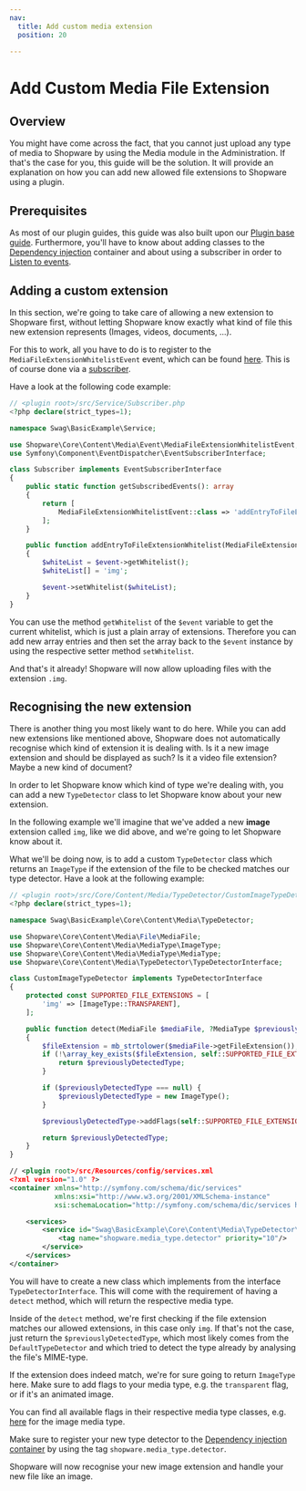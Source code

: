 ```yaml
---
nav:
  title: Add custom media extension
  position: 20

---
```


# Add Custom Media File Extension

## Overview

You might have come across the fact, that you cannot just upload any type of media to Shopware by using the Media
module in the Administration.
If that's the case for you, this guide will be the solution.
It will provide an explanation on how you can add new allowed file extensions to Shopware using a plugin.

## Prerequisites

As most of our plugin guides, this guide was also built upon our [Plugin base guide](../../plugin-base-guide).
Furthermore, you'll have to know about adding classes to the [Dependency injection](../../plugin-fundamentals/dependency-injection) container
and about using a subscriber in order to [Listen to events](../../plugin-fundamentals/listening-to-events).

## Adding a custom extension

In this section, we're going to take care of allowing a new extension to Shopware first, without letting Shopware know
exactly what kind of file this new extension represents (Images, videos, documents, ...).

For this to work, all you have to do is to register to the `MediaFileExtensionWhitelistEvent` event, which can be found
[here](https://github.com/shopware/platform/blob/v6.4.0.0/src/Core/Content/Media/File/FileSaver.php#L397-L398).
This is of course done via a [subscriber](../../plugin-fundamentals/listening-to-events).

Have a look at the following code example:

```php
// <plugin root>/src/Service/Subscriber.php
<?php declare(strict_types=1);

namespace Swag\BasicExample\Service;

use Shopware\Core\Content\Media\Event\MediaFileExtensionWhitelistEvent;
use Symfony\Component\EventDispatcher\EventSubscriberInterface;

class Subscriber implements EventSubscriberInterface
{
    public static function getSubscribedEvents(): array
    {
        return [
            MediaFileExtensionWhitelistEvent::class => 'addEntryToFileExtensionWhitelist'
        ];
    }

    public function addEntryToFileExtensionWhitelist(MediaFileExtensionWhitelistEvent $event): void
    {
        $whiteList = $event->getWhitelist();
        $whiteList[] = 'img';

        $event->setWhitelist($whiteList);
    }
}
```

You can use the method `getWhitelist` of the `$event` variable to get the current whitelist, which is just a plain array of extensions.
Therefore you can add new array entries and then set the array back to the `$event` instance by using the respective setter method
`setWhitelist`.

And that's it already! Shopware will now allow uploading files with the extension `.img`.

## Recognising the new extension

There is another thing you most likely want to do here.
While you can add new extensions like mentioned above, Shopware does not automatically recognise which kind of extension it is dealing with.
Is it a new image extension and should be displayed as such? Is it a video file extension? Maybe a new kind of document?

In order to let Shopware know which kind of type we're dealing with, you can add a new `TypeDetector` class
to let Shopware know about your new extension.

In the following example we'll imagine that we've added a new **image** extension called `img`, like we did above, and we're going to let Shopware know
about it.

What we'll be doing now, is to add a custom `TypeDetector` class which returns an `ImageType` if the extension of the file to be checked matches our type detector.
Have a look at the following example:

<Tabs>
<Tab title="CustomImageTypeDetector.php">

```php
// <plugin root>/src/Core/Content/Media/TypeDetector/CustomImageTypeDetector.php
<?php declare(strict_types=1);

namespace Swag\BasicExample\Core\Content\Media\TypeDetector;

use Shopware\Core\Content\Media\File\MediaFile;
use Shopware\Core\Content\Media\MediaType\ImageType;
use Shopware\Core\Content\Media\MediaType\MediaType;
use Shopware\Core\Content\Media\TypeDetector\TypeDetectorInterface;

class CustomImageTypeDetector implements TypeDetectorInterface
{
    protected const SUPPORTED_FILE_EXTENSIONS = [
        'img' => [ImageType::TRANSPARENT],
    ];

    public function detect(MediaFile $mediaFile, ?MediaType $previouslyDetectedType): ?MediaType
    {
        $fileExtension = mb_strtolower($mediaFile->getFileExtension());
        if (!\array_key_exists($fileExtension, self::SUPPORTED_FILE_EXTENSIONS)) {
            return $previouslyDetectedType;
        }

        if ($previouslyDetectedType === null) {
            $previouslyDetectedType = new ImageType();
        }

        $previouslyDetectedType->addFlags(self::SUPPORTED_FILE_EXTENSIONS[$fileExtension]);

        return $previouslyDetectedType;
    }
}
```

</Tab>

<Tab title="services.xml">

```xml
// <plugin root>/src/Resources/config/services.xml
<?xml version="1.0" ?>
<container xmlns="http://symfony.com/schema/dic/services"
           xmlns:xsi="http://www.w3.org/2001/XMLSchema-instance"
           xsi:schemaLocation="http://symfony.com/schema/dic/services http://symfony.com/schema/dic/services/services-1.0.xsd">

    <services>
        <service id="Swag\BasicExample\Core\Content\Media\TypeDetector\CustomImageTypeDetector">
            <tag name="shopware.media_type.detector" priority="10"/>
        </service>
    </services>
</container>
```

</Tab>
</Tabs>

You will have to create a new class which implements from the interface `TypeDetectorInterface`.
This will come with the requirement of having a `detect` method, which will return the respective media type.

Inside of the `detect` method, we're first checking if the file extension matches our allowed extensions, in this case only
`img`.
If that's not the case, just return the `$previouslyDetectedType`, which most likely comes from the `DefaultTypeDetector` and which
tried to detect the type already by analysing the file's MIME-type.

If the extension does indeed match, we're for sure going to return `ImageType` here.
Make sure to add flags to your media type, e.g. the `transparent` flag, or if it's an animated image.

You can find all available flags in their respective media type classes,
e.g. [here](https://github.com/shopware/platform/blob/v6.4.0.0/src/Core/Content/Media/MediaType/ImageType.php#L7-L10) for the image media type.

Make sure to register your new type detector to the [Dependency injection container](../../plugin-fundamentals/dependency-injection)
by using the tag `shopware.media_type.detector`.

Shopware will now recognise your new image extension and handle your new file like an image.
